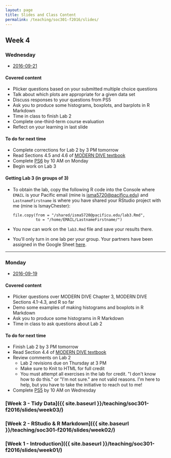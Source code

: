 ```yaml
---
layout: page
title: Slides and Class Content
permalink: /teaching/soc301-f2016/slides/
---
```


## Week 4

### Wednesday

- <a href = "{{ site.baseurl }}/teaching/soc301-f2016/slides/week-04/04b.html">2016-09-21</a>

#### Covered content

- Plicker questions based on your submitted multiple choice questions
- Talk about which plots are appropriate for a given data set
- Discuss responses to your questions from PS5
- Ask you to produce some histograms, boxplots, and barplots in R Markdown
- Time in class to finish Lab 2
- Complete one-third-term course evaluation
- Reflect on your learning in last slide

#### To do for next time

- Complete corrections for Lab 2 by 3 PM tomorrow
- Read Sections 4.5 and 4.6 of [MODERN DIVE textbook](https://ismayc.github.io/moderndiver-book/4-viz.html#scatter-plots)
- Complete [PS6](https://goo.gl/forms/7gc6EJCZ6TwgT2h02) by 10 AM on Monday
- Begin work on Lab 3

#### Getting Lab 3 (in groups of 3)

- To obtain the lab, copy the following R code into the Console where `EMAIL` is your Pacific email (mine is isma5720@pacificu.edu) and
`LastnameFirstname` is where you have shared your RStudio project with me (mine is IsmayChester):

    ```
    file.copy(from = "/shared/isma5720@pacificu.edu/lab3.Rmd",
              to = "/home/EMAIL/LastnameFirstname/")
    ```

- You now can work on the `lab3.Rmd` file and save your results there.
- You'll only turn in one lab per your group.  Your partners have been assigned in the Google Sheet [here](https://docs.google.com/a/pacificu.edu/spreadsheets/d/1x9gAqaf7eO9IHA52KbLqX7USIsQSGeMS43JHIv8C4io/edit?usp=sharing).

***

### Monday
- <a href = "{{ site.baseurl }}/teaching/soc301-f2016/slides/week-04/04a.html">2016-09-19</a>

#### Covered content
- Plicker questions over MODERN DIVE Chapter 3, MODERN DIVE Sections 4.1-4.3, and R so far
- Demo some examples of making histograms and boxplots in R Markdown
- Ask you to produce some histograms in R Markdown
- Time in class to ask questions about Lab 2

#### To do for next time
- Finish Lab 2 by 3 PM tomorrow
- Read Section 4.4 of [MODERN DIVE textbook](https://ismayc.github.io/moderndiver-book/4-viz.html#barplots)
- Review comments on Lab 2
    - Lab 2 revisions due on Thursday at 3 PM
    - Make sure to Knit to HTML for full credit
    - You must attempt all exercises in the lab for credit.  "I don't know how to do this." or "I'm not sure." are not valid reasons.  I'm here to help, but you have to take the initiative to reach out to me!
- Complete [PS5](https://goo.gl/forms/ZEn8SSVtExPEdK7d2) by 10 AM on Wednesday

### [Week 3 - Tidy Data]({{ site.baseurl }}/teaching/soc301-f2016/slides/week03/)

### [Week 2 - RStudio & R Markdown]({{ site.baseurl }}/teaching/soc301-f2016/slides/week02/)

### [Week 1 - Introduction]({{ site.baseurl }}/teaching/soc301-f2016/slides/week01/)
